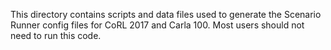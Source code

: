 This directory contains scripts and data files used to generate the Scenario Runner config files 
for CoRL 2017 and Carla 100. Most users should not need to run this code.